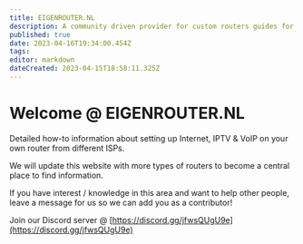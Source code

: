 ```yaml
---
title: EIGENROUTER.NL
description: A community driven provider for custom routers guides for ISP's in the Netherlands
published: true
date: 2023-04-16T19:34:00.454Z
tags: 
editor: markdown
dateCreated: 2023-04-15T18:58:11.325Z
---
```


# Welcome @ EIGENROUTER<area>.NL

Detailed how-to information about setting up Internet, IPTV & VoIP on your own router from different ISPs.

We will update this website with more types of routers to become a central place to find information.

If you have interest / knowledge in this area and want to help other people, leave a message for us so we can add you as a contributor!

Join our Discord server @ [https://discord.gg/jfwsQUgU9e](https://discord.gg/jfwsQUgU9e)